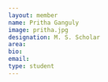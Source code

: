 ```yaml
---
layout: member
name: Pritha Ganguly
image: pritha.jpg
designation: M. S. Scholar
area:
bio:
email:
type: student
---
```

